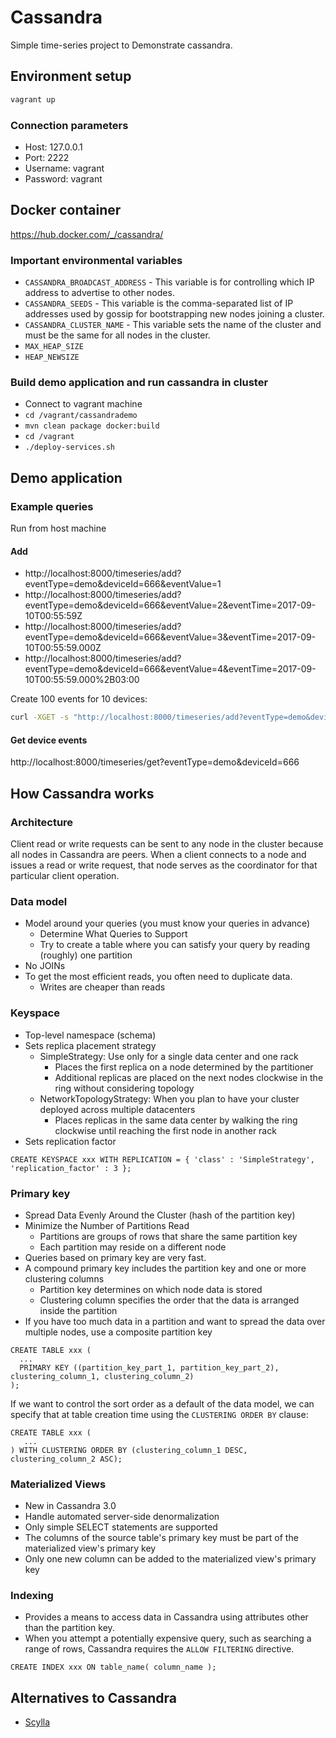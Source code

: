 # Cassandra
Simple time-series project to Demonstrate cassandra.

## Environment setup
```sh
vagrant up
```

### Connection parameters
- Host: 127.0.0.1
- Port: 2222
- Username: vagrant
- Password: vagrant


## Docker container
https://hub.docker.com/_/cassandra/


### Important environmental variables
- `CASSANDRA_BROADCAST_ADDRESS` - This variable is for controlling which IP address to advertise to other nodes.
- `CASSANDRA_SEEDS` - This variable is the comma-separated list of IP addresses used by gossip for bootstrapping new nodes joining a cluster.
- `CASSANDRA_CLUSTER_NAME` - This variable sets the name of the cluster and must be the same for all nodes in the cluster.
- `MAX_HEAP_SIZE`
- `HEAP_NEWSIZE`


### Build demo application and run cassandra in cluster
- Connect to vagrant machine
- `cd /vagrant/cassandrademo`
- `mvn clean package docker:build`
- `cd /vagrant`
- `./deploy-services.sh`


## Demo application

### Example queries
Run from host machine

#### Add
- http://localhost:8000/timeseries/add?eventType=demo&deviceId=666&eventValue=1
- http://localhost:8000/timeseries/add?eventType=demo&deviceId=666&eventValue=2&eventTime=2017-09-10T00:55:59Z
- http://localhost:8000/timeseries/add?eventType=demo&deviceId=666&eventValue=3&eventTime=2017-09-10T00:55:59.000Z
- http://localhost:8000/timeseries/add?eventType=demo&deviceId=666&eventValue=4&eventTime=2017-09-10T00:55:59.000%2B03:00

Create 100 events for 10 devices:
```sh
curl -XGET -s "http://localhost:8000/timeseries/add?eventType=demo&deviceId=[1-10]&eventValue=[1-100]"
```

#### Get device events
http://localhost:8000/timeseries/get?eventType=demo&deviceId=666

## How Cassandra works

### Architecture
Client read or write requests can be sent to any node in the cluster because all nodes in Cassandra are peers. When a client connects to a node and issues a read or write request, that node serves as the coordinator for that particular client operation.

### Data model
- Model around your queries (you must know your queries in advance)
    - Determine What Queries to Support
    - Try to create a table where you can satisfy your query by reading (roughly) one partition
- No JOINs
- To get the most efficient reads, you often need to duplicate data.
    - Writes are cheaper than reads

### Keyspace
- Top-level namespace (schema)
- Sets replica placement strategy
    - SimpleStrategy: Use only for a single data center and one rack
        - Places the first replica on a node determined by the partitioner
        - Additional replicas are placed on the next nodes clockwise in the ring without considering topology
    - NetworkTopologyStrategy: When you plan to have your cluster deployed across multiple datacenters
        - Places replicas in the same data center by walking the ring clockwise until reaching the first node in another rack
- Sets replication factor

```cql
CREATE KEYSPACE xxx WITH REPLICATION = { 'class' : 'SimpleStrategy', 'replication_factor' : 3 };
```

### Primary key
- Spread Data Evenly Around the Cluster (hash of the partition key)
- Minimize the Number of Partitions Read
    - Partitions are groups of rows that share the same partition key
    - Each partition may reside on a different node
- Queries based on primary key are very fast.
- A compound primary key includes the partition key and one or more clustering columns
    - Partition key determines on which node data is stored
    - Clustering column specifies the order that the data is arranged inside the partition
- If you have too much data in a partition and want to spread the data over multiple nodes, use a composite partition key

```cql
CREATE TABLE xxx (
  ...
  PRIMARY KEY ((partition_key_part_1, partition_key_part_2), clustering_column_1, clustering_column_2)
);
```

If we want to control the sort order as a default of the data model, we can specify that at table creation time using the `CLUSTERING ORDER BY` clause:

```cql
CREATE TABLE xxx (
   ...
) WITH CLUSTERING ORDER BY (clustering_column_1 DESC, clustering_column_2 ASC);
```

### Materialized Views
- New in Cassandra 3.0
- Handle automated server-side denormalization
- Only simple SELECT statements are supported
- The columns of the source table's primary key must be part of the materialized view's primary key
- Only one new column can be added to the materialized view's primary key

### Indexing
- Provides a means to access data in Cassandra using attributes other than the partition key.
- When you attempt a potentially expensive query, such as searching a range of rows, Cassandra requires the `ALLOW FILTERING` directive.

```cql
CREATE INDEX xxx ON table_name( column_name );
```
## Alternatives to Cassandra
- [Scylla](http://www.scylladb.com/)